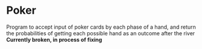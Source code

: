 # Poker
Program to accept input of poker cards by each phase of a hand, and return the probabilities of getting each possible hand as an outcome after the river
<br> <b>Currently broken, in process of fixing </b>

